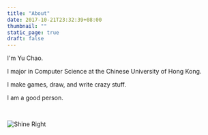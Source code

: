 ```yaml
---
title: "About"
date: 2017-10-21T23:32:39+08:00
thumbnail: ""
static_page: true
draft: false
---
```

I'm Yu Chao.

I major in Computer Science at the Chinese University of Hong Kong.

I make games, draw, and write crazy stuff.

I am a good person.

<br />

![Shine Right](/about/picture.png)